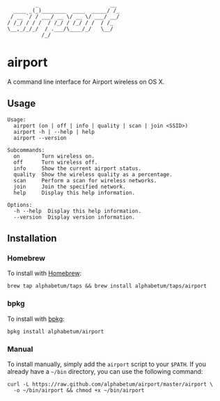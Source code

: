              _                       __
      ____ _(_)________  ____  _____/ /_
     / __ `/ / ___/ __ \/ __ \/ ___/ __/
    / /_/ / / /  / /_/ / /_/ / /  / /_
    \__,_/_/_/  / .___/\____/_/   \__/
               /_/

# airport

A command line interface for Airport wireless on OS X.

## Usage

```
Usage:
  airport (on | off | info | quality | scan | join <SSID>)
  airport -h | --help | help
  airport --version

Subcommands:
  on       Turn wireless on.
  off      Turn wireless off.
  info     Show the current airport status.
  quality  Show the wireless quality as a percentage.
  scan     Perform a scan for wireless networks.
  join     Join the specified network.
  help     Display this help information.

Options:
  -h --help  Display this help information.
  --version  Display version information.
```

## Installation

### Homebrew

To install with [Homebrew](http://brew.sh/):

    brew tap alphabetum/taps && brew install alphabetum/taps/airport

### bpkg

To install with [bpkg](http://www.bpkg.io/):

    bpkg install alphabetum/airport

### Manual

To install manually, simply add the `airport` script to your `$PATH`. If
you already have a `~/bin` directory, you can use the following command:

    curl -L https://raw.github.com/alphabetum/airport/master/airport \
      -o ~/bin/airport && chmod +x ~/bin/airport
